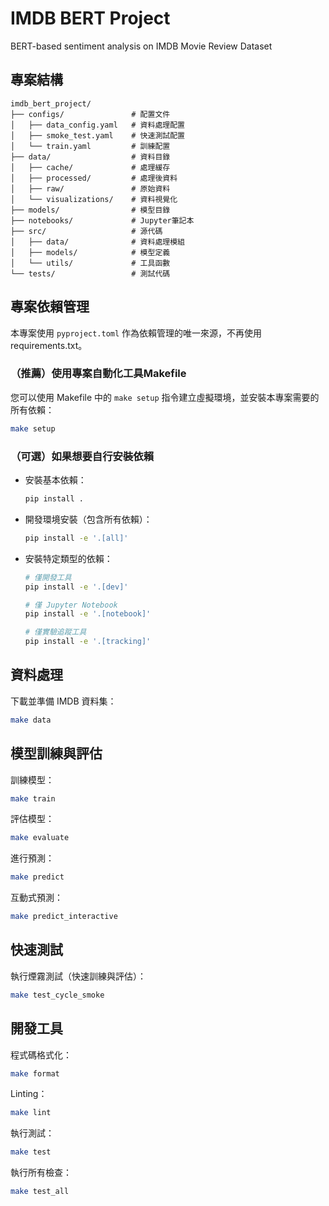 # IMDB BERT Project

BERT-based sentiment analysis on IMDB Movie Review Dataset

## 專案結構

```
imdb_bert_project/
├── configs/               # 配置文件
│   ├── data_config.yaml   # 資料處理配置
│   ├── smoke_test.yaml    # 快速測試配置
│   └── train.yaml         # 訓練配置
├── data/                  # 資料目錄
│   ├── cache/             # 處理緩存
│   ├── processed/         # 處理後資料
│   ├── raw/               # 原始資料
│   └── visualizations/    # 資料視覺化
├── models/                # 模型目錄
├── notebooks/             # Jupyter筆記本
├── src/                   # 源代碼
│   ├── data/              # 資料處理模組
│   ├── models/            # 模型定義
│   └── utils/             # 工具函數
└── tests/                 # 測試代碼
```

## 專案依賴管理

本專案使用 `pyproject.toml` 作為依賴管理的唯一來源，不再使用 requirements.txt。


### （推薦）使用專案自動化工具Makefile

您可以使用 Makefile 中的 `make setup` 指令建立虛擬環境，並安裝本專案需要的所有依賴：

```bash
make setup
```
### （可選）如果想要自行安裝依賴

- 安裝基本依賴：
  ```bash
  pip install .
  ```

- 開發環境安裝（包含所有依賴）：
  ```bash
  pip install -e '.[all]'
  ```

- 安裝特定類型的依賴：
  ```bash
  # 僅開發工具
  pip install -e '.[dev]'
  
  # 僅 Jupyter Notebook 
  pip install -e '.[notebook]'
  
  # 僅實驗追蹤工具
  pip install -e '.[tracking]'
  ```
  

## 資料處理

下載並準備 IMDB 資料集：

```bash
make data
```

## 模型訓練與評估

訓練模型：

```bash
make train
```

評估模型：

```bash
make evaluate
```

進行預測：

```bash
make predict
```

互動式預測：

```bash
make predict_interactive
```

## 快速測試

執行煙霧測試（快速訓練與評估）：

```bash
make test_cycle_smoke
```

## 開發工具

程式碼格式化：

```bash
make format
```

Linting：

```bash
make lint
```

執行測試：

```bash
make test
```

執行所有檢查：

```bash
make test_all
```
